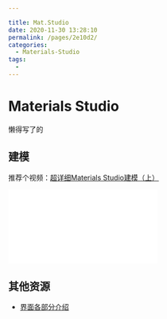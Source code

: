 ```yaml
---

title: Mat.Studio
date: 2020-11-30 13:28:10
permalink: /pages/2e10d2/
categories:
  - Materials-Studio
tags:
  - 
---
```

# Materials Studio

懒得写了的


## 建模

推荐个视频：[超详细Materials Studio建模（上）](https://www.bilibili.com/video/BV1b54y1672a?t=899)

<div class="btv" id="btv"><iframe src="//player.bilibili.com/player.html?aid=842972226&bvid=BV1b54y1672a&cid=261004851&page=1" scrolling="no" border="0" frameborder="no" framespacing="0" allowfullscreen="true"> </iframe></div>




## 其他资源

* [界面各部分介绍](http://www.cailiaoniu.com/51296.html)


